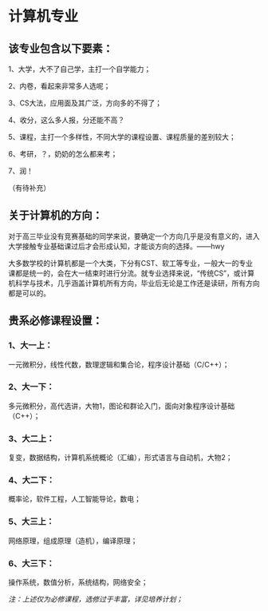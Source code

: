 # 计算机专业

## 该专业包含以下要素：

1、大学，大不了自己学，主打一个自学能力；

2、内卷，看起来非常多人选呢；

3、CS大法，应用面及其广泛，方向多的不得了；

4、收分，这么多人报，分还能不高？

5、课程，主打一个多样性，不同大学的课程设置、课程质量的差别较大；

6、考研，？，奶奶的怎么都来考；

7、润！

（有待补充）



## 关于计算机的方向：

对于高三毕业没有竞赛基础的同学来说，要确定一个方向几乎是没有意义的，进入大学接触专业基础课过后才会形成认知，才能谈方向的选择。——hwy

大多数学校的计算机都是一个大类，下分有CST、软工等专业，一般大一的专业课都是统一的，会在大一结束时进行分流。就专业选择来说，“传统CS”，或计算机科学与技术，几乎涵盖计算机所有方向，毕业后无论是工作还是读研，所有方向都是可以的。



## 贵系必修课程设置：

### 1、大一上：

一元微积分，线性代数，数理逻辑和集合论，程序设计基础（C/C++）；

### 2、大一下：

多元微积分，高代选讲，大物1，图论和群论入门，面向对象程序设计基础（C++）；

### 3、大二上：

复变，数据结构，计算机系统概论（汇编），形式语言与自动机，大物2；

### 4、大二下：

概率论，软件工程，人工智能导论，数电；

### 5、大三上：

网络原理，组成原理（造机），编译原理；

### 6、大三下：

操作系统，数值分析，系统结构，网络安全；

*注：上述仅为必修课程，选修过于丰富，详见培养计划；*







